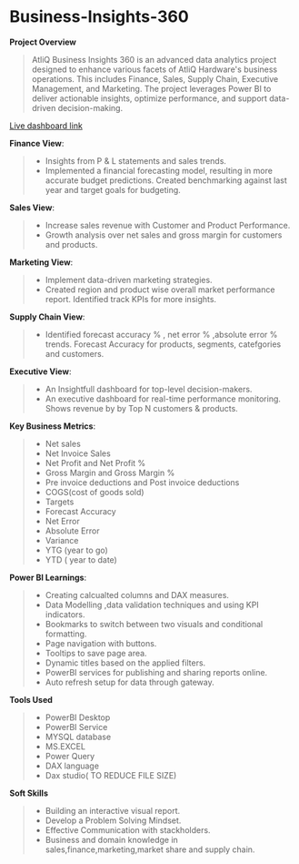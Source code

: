 # Business-Insights-360

**Project Overview**


> AtliQ Business Insights 360 is an advanced data analytics project designed to enhance various facets of AtliQ Hardware's business operations. This includes Finance, Sales, Supply Chain, Executive Management, and Marketing. The project leverages Power BI to deliver actionable insights, optimize performance, and support data-driven decision-making.


[Live dashboard link](https://lnkd.in/g8SX7_8u)


**Finance View**:

> - Insights from P & L statements and sales trends.
> - Implemented a financial forecasting model, resulting in more accurate budget predictions. Created benchmarking against last year and target goals for budgeting.


**Sales View**: 

> - Increase sales revenue with Customer and Product Performance.
> - Growth analysis over net sales and gross margin for customers and products.

**Marketing View**: 

> - Implement data-driven marketing strategies.
> - Created region and product wise overall market performance report. Identified track KPIs for more insights.


**Supply Chain View**:

> - Identified forecast accuracy % , net error % ,absolute error % trends. Forecast Accuracy for products, segments, catefgories and customers.


**Executive View**:

> - An Insightfull dashboard for top-level decision-makers.
> - An executive dashboard for real-time performance monitoring. Shows revenue by by Top N customers & products.


**Key Business Metrics**:

> - Net sales
> - Net Invoice Sales
> - Net Profit and Net Profit %
> - Gross Margin and Gross Margin %
> - Pre invoice deductions and Post invoice deductions
> - COGS(cost of goods sold)
> - Targets
> - Forecast Accuracy
> - Net Error
> - Absolute Error
> - Variance
> - YTG (year to go)
> - YTD ( year to date)

**Power BI Learnings**:

> - Creating calcualted columns and DAX measures.
> - Data Modelling ,data validation techniques and using KPI indicators.
> - Bookmarks to switch between two visuals and conditional formatting.
> - Page navigation with buttons.
> - Tooltips to save page area.
> - Dynamic titles based on the applied filters.
> - PowerBI services for publishing and sharing reports online.
> - Auto refresh setup for data through gateway.

**Tools Used**

> - PowerBI Desktop
> - PowerBI Service
> - MYSQL database
> - MS.EXCEL
> - Power Query
> - DAX language
> - Dax studio( TO REDUCE FILE SIZE)


**Soft Skills**

> - Building an interactive visual report.
> - Develop a Problem Solving Mindset.
> - Effective Communication with stackholders.
> - Business and domain knowledge in sales,finance,marketing,market share and supply chain.
